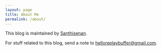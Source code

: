 ```yaml
---
layout: page
title: About Me
permalink: /about/
---
```


This blog is maintained by [Santhisenan](https://santhisenan.github.io).

For stuff related to this blog, send a note to helloreplaybuffer@gmail.com.
